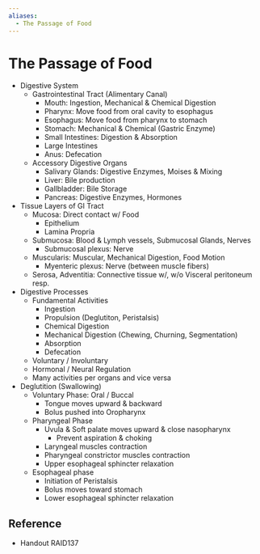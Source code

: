 ```yaml
---
aliases:
  - The Passage of Food
---
```


# The Passage of Food

- Digestive System
	- Gastrointestinal Tract (Alimentary Canal)
		- Mouth: Ingestion, Mechanical & Chemical Digestion
		- Pharynx: Move food from oral cavity to esophagus
		- Esophagus: Move food from pharynx to stomach
		- Stomach: Mechanical & Chemical (Gastric Enzyme)
		- Small Intestines: Digestion & Absorption
		- Large Intestines
		- Anus: Defecation
	- Accessory Digestive Organs
		- Salivary Glands: Digestive Enzymes, Moises & Mixing
		- Liver: Bile production
		- Gallbladder: Bile Storage
		- Pancreas: Digestive Enzymes, Hormones
- Tissue Layers of GI Tract
	- Mucosa: Direct contact w/ Food
		- Epithelium
		- Lamina Propria
	- Submucosa: Blood & Lymph vessels, Submucosal Glands, Nerves
		- Submucosal plexus: Nerve
	- Muscularis: Muscular, Mechanical Digestion, Food Motion
		- Myenteric plexus: Nerve (between muscle fibers)
	- Serosa, Adventitia: Connective tissue w/, w/o Visceral peritoneum resp.
- Digestive Processes
	- Fundamental Activities
		- Ingestion
		- Propulsion (Deglutiton, Peristalsis)
		- Chemical Digestion
		- Mechanical Digestion (Chewing, Churning, Segmentation)
		- Absorption
		- Defecation
	- Voluntary / Involuntary
	- Hormonal / Neural Regulation
	- Many activities per organs and vice versa
- Deglutition (Swallowing)
	- Voluntary Phase: Oral / Buccal
		- Tongue moves upward & backward
		- Bolus pushed into Oropharynx
	- Pharyngeal Phase
		- Uvula & Soft palate moves upward & close nasopharynx
			- Prevent aspiration & choking
		- Laryngeal muscles contraction
		- Pharyngeal constrictor muscles contraction
		- Upper esophageal sphincter relaxation
	- Esophageal phase
		- Initiation of Peristalsis
		- Bolus moves toward stomach
		- Lower esophageal sphincter relaxation

## Reference

- Handout RAID137
